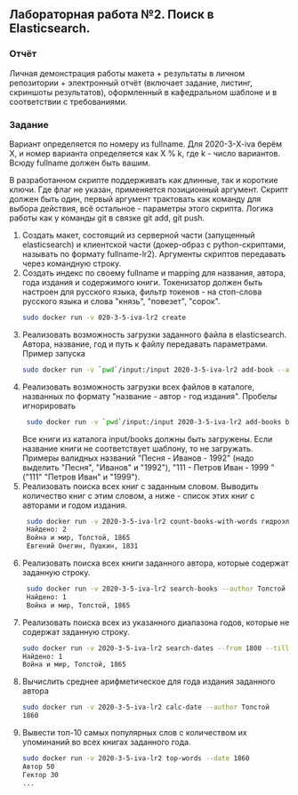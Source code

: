 ## Лабораторная работа №2. Поиск в Elasticsearch.

### Отчёт
Личная демонстрация работы макета + результаты в личном репозитории + электронный отчёт (включает задание, листинг, скриншоты результатов), оформленный в кафедральном шаблоне и в соответствии с требованиями.


### Задание
Вариант определяется по номеру из fullname. Для  2020-3-X-iva берём X, и номер варианта определяется как X % k, где k - число вариантов. Всюду fullname должен быть вашим.

В разработанном скрипте поддерживать как длинные, так и короткие ключи. Где флаг не указан, применяется позиционный аргумент. Скрипт должен быть один, первый аргумент трактовать как команду для выбора действия, всё остальное - параметры этого скрипта. Логика работы как у команды git в связке git add, git push.

1. Создать макет, состоящий из серверной части (запущенный elasticsearch) и клиентской части (докер-образ с python-скриптами, называть по формату fullname-lr2). Аргументы скриптов передавать через командную строку.
1. Создать индекс по своему fullname и mapping для названия, автора, года издания и содержимого книги. Токенизатор должен быть настроен для русского языка, фильтр токенов - на стоп-слова русского языка и слова "князь", "повезет", "сорок".
    ```bash
    sudo docker run -v 020-3-5-iva-lr2 create
    ```
1. Реализовать возможность загрузки заданного файла в elasticsearch. Автора, название, год и путь к файлу передавать параметрами. Пример запуска
    ```bash
    sudo docker run -v `pwd`/input:/input 2020-3-5-iva-lr2 add-book --author Tolstoy --year 1865 --name ВойнаИМир voyna-i-mir.txt
    ```
1. Реализовать возможность загрузки всех файлов в каталоге, названных по формату "название - автор - год издания". Пробелы игнорировать
   ```bash
    sudo docker run -v `pwd`/input:/input 2020-3-5-iva-lr2 add-books books
    ```
    Все книги из каталога input/books должны быть загружены. Если название книги не соответствует шаблону, то не загружать. Примеры валидных названий "Песня -  Иванов - 1992" (надо выделить "Песня", "Иванов" и "1992"), "111 - Петров Иван - 1999  " ("111" "Петров Иван" и "1999").
1. Реализовать поиска всех книг с заданным словом. Выводить количество книг с этим словом, а ниже - список этих книг с авторами и годом издания.
   ```bash
    sudo docker run -v 2020-3-5-iva-lr2 count-books-with-words гидроэлектростанция
    Найдено: 2
    Война и мир, Толстой, 1865
    Евгений Онегин, Пушкин, 1831
    ```
1. Реализовать поиска всех книги заданного автора, которые содержат заданную строку.
   ```bash
    sudo docker run -v 2020-3-5-iva-lr2 search-books --author Толстой гидроэлектростанция
    Найдено: 1
    Война и мир, Толстой, 1865
    ```
1. Реализовать поиска всех из указанного диапазона годов, которые не содержат заданную строку.
    ```bash
    sudo docker run -v 2020-3-5-iva-lr2 search-dates --from 1800 --till 1900 марцепан
    Найдено: 1
    Война и мир, Толстой, 1865
    ```
1. Вычислить среднее арифметическое для года издания заданного автора
    ```bash
    sudo docker run -v 2020-3-5-iva-lr2 calc-date --author Толстой
    1860
    ```
1. Вывести топ-10 самых популярных слов с количеством их упоминаний во всех книгах заданного года.
    ```bash
    sudo docker run -v 2020-3-5-iva-lr2 top-words --date 1860
    Автор 50
    Гектор 30
    ...
    ```